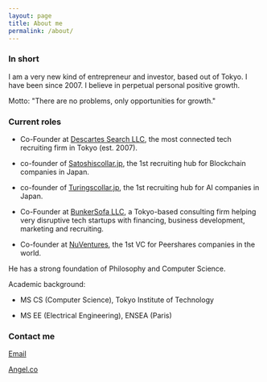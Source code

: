 ```yaml
---
layout: page
title: About me
permalink: /about/
---
```


### In short

I am a very new kind of entrepreneur and investor, based out of Tokyo. I have been since 2007.
I believe in perpetual personal positive growth.

Motto: "There are no problems, only opportunities for growth." 

### Current roles

- Co-Founder at [Descartes Search LLC](http://descartes-search.com/), the most connected tech recruiting firm in Tokyo (est. 2007).

 - co-founder of [Satoshiscollar.jp](http://satoshiscollar.jp/), the 1st recruiting hub for Blockchain companies in Japan.
 
 - co-founder of [Turingscollar.jp](http://turingscollar.jp/), the 1st recruiting hub for AI companies in Japan.
 
- Co-Founder at [BunkerSofa LLC](http://bunkersofa.com/), a Tokyo-based consulting firm helping very disruptive tech startups with financing, business development, marketing and recruiting.

- Co-founder at [NuVentures](http://nuventures.org/), the 1st VC for Peershares companies in the world.


He has a strong foundation of Philosophy and Computer Science.

Academic background:

- MS CS (Computer Science), Tokyo Institute of Technology

- MS EE (Electrical Engineering), ENSEA (Paris)


### Contact me

[Email](mailto:gbboy@bunkersofa.com)

[Angel.co](https://angel.co/gbboy)

 
